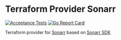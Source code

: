 # Terraform Provider Sonarr
[![Acceptance Tests](https://github.com/devopsarr/terraform-provider-sonarr/actions/workflows/test.yml/badge.svg)](https://github.com/devopsarr/terraform-provider-sonarr/actions/workflows/test.yml)
[![Go Report Card](https://goreportcard.com/badge/github.com/devopsarr/terraform-provider-sonarr)](https://goreportcard.com/report/github.com/devopsarr/terraform-provider-sonarr)

Terraform provider for [Sonarr](https://github.com/Sonarr/Sonarr) based on [Sonarr SDK](github.com/devopsarr/sonarr-go/sonarr)